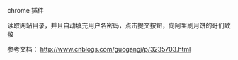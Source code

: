 
chrome 插件

读取网站目录，并且自动填充用户名密码，点击提交按钮，向阿里刷月饼的哥们致敬

参考文档： http://www.cnblogs.com/guogangj/p/3235703.html
